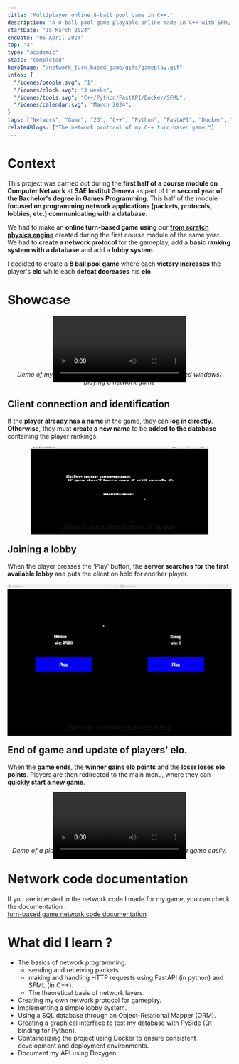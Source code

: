```yaml
---
title: "Multiplayer online 8-ball pool game in C++."
description: "A 8-ball pool game playable online made in C++ with SFML."
startDate: "15 March 2024"
endDate: "05 April 2024"
top: "4"
type: "academic"
state: "completed"
heroImage: "/network_turn_based_game/gifs/gameplay.gif"
infos: {
  "/icones/people.svg": "1",
  "/icones/clock.svg": "3 weeks",
  "/icones/tools.svg": "C++/Python/FastAPI/Docker/SFML",
  "/icones/calendar.svg": "March 2024",
}
tags: ["Network", "Game", "2D", "C++", "Python", "FastAPI", "Docker", "SFML", "SAE"]
relatedBlogs: ["The network protocol of my C++ turn-based game."]
---
```


# <div class="text-center mt-16">Context</div>

<div class="max-w-4xl mx-auto text-justify">

This project was carried out during the **first half of a course module on Computer Network** at **SAE Institut Geneva** as part of the **second year of the Bachelor's degree in Games Programming**. This half of the module **focused on** **programming network applications (packets, protocols, lobbies, etc.) communicating with a database**.

We had to make an **online turn-based game** **using** our [**from scratch physics engine**](/project/2d-physics-engine) created during the first course module of the same year. We had to **create a network protocol** for the gameplay, add a **basic ranking system with a database** and add a **lobby system**.

I decided to create a **8 ball pool game** where each **victory increases** the player's **elo** while each **defeat decreases** his **elo**.

</div>

# <div class="text-center mt-16">Showcase</div>

<div style="text-align:center">
  <video controls>
    <source src="/network_turn_based_game/videos/demo.mp4" type="video/mp4">
    Your browser does not support the video tag.
  </video>
  <p style="margin-top: -30px"><em>Demo of my 8-ball pool. It shows two players (blue and red windows) playing a network game</em></p>
</div>

## <div class="text-center mt-16">Client connection and identification</div>

<div class="max-w-4xl mx-auto text-justify">

If the **player already has a name** in the game, they can **log in directly**. **Otherwise**, they must **create a new name** to be **added to the database** containing the player rankings.

</div>

<div style="text-align:center">
  <img src="/network_turn_based_game/gifs/client_identification.gif" width="400" height="200" alt="Demo of client identification in my app." />
  <p style="margin-top: -30px"><em>Demo of client identification in my app.</em></p>
</div>

## <div class="text-center mt-16">Joining a lobby</div>

<div class="max-w-4xl mx-auto text-justify">

When the player presses the ‘Play’ button, the **server searches for the first available lobby** and puts the client on hold for another player.

<div>

<div style="text-align:center">
  <img src="/network_turn_based_game/gifs/lobby.gif" alt="Demo of two clients joining a lobby." />
  <p style="margin-top: -30px"><em>Demo of two clients joining a lobby.</em></p>
</div>

## <div class="text-center mt-16">End of game and update of players' elo.</div>

<div class="max-w-4xl mx-auto text-justify">

When the **game ends**, the **winner gains elo points** and the **loser loses elo points**. Players are then redirected to the main menu, where they can **quickly start a new game**.

</div>

<div style="text-align:center">
  <video controls>
    <source src="/network_turn_based_game/videos/end_game.mp4" type="video/mp4">
    Your browser does not support the video tag.
  </video>
  <p style="margin-top: -30px"><em>Demo of a player winning the game + the ability to restart a game easily.</em></p>
</div>

# <div class="text-center mt-16">Network code documentation</div>

<div class="max-w-4xl mx-auto text-center">

If you are intersted in the network code I made for my game, you can check the documentation : <br>
[turn-based game network code documentation](/network_api_doc/html/index.html)

</div>

# <div class="text-center mt-16">What did I learn ?</div>

<div class="max-w-4xl mx-auto text-justify">

- The basics of network programming.
  - sending and receiving packets.
  - making and handling HTTP requests using FastAPI (in python) and SFML (in C++).
  - The theoretical basis of network layers.
- Creating my own network protocol for gameplay.
- Implementing a simple lobby system.
- Using a SQL database through an Object-Relational Mapper (ORM).
- Creating a graphical interface to test my database with PySide (Qt binding for Python).
- Containerizing the project using Docker to ensure consistent development and deployment environments.
- Document my API using Doxygen.

</div>